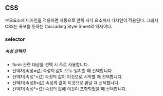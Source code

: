 
## CSS
부모요소에 디자인을 적용하면 자동으로 안쪽 자식 요소까지 디자인이 적용된다.
그래서 CSS는 폭포를 뜻하는 Cascading Style Sheet의 약자이다. 

### selector
##### 속성 선택자

* form 관련 대상을 선택 시 주로 사용합니다.
* 선택자[속성=값]  속성의 값이 모두 일치할 때 선택합니다.
* 선택자[속성^=값] 속성의 값이 이것으로 시작할 때 선택합니다.
* 선택자[속성$=값] 속성의 값이 이것으로 끝날 때 선택합니다.
* 선택자[속성*=값] 속성의 값에 이것이 포함되었을 때 선택합니다.

